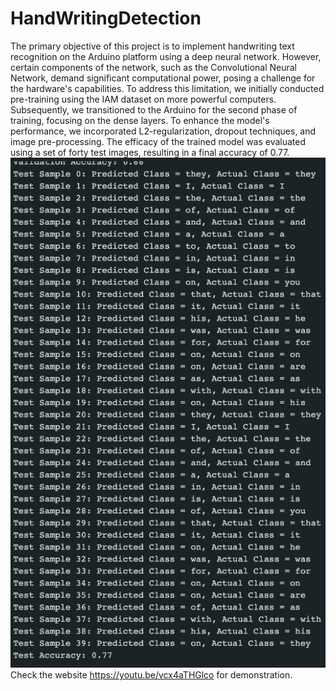 # HandWritingDetection
The primary objective of this project is to implement handwriting text recognition on the Arduino platform using a deep neural network. However, certain components of the network, such as the Convolutional Neural Network, demand significant computational power, posing a challenge for the hardware's capabilities. To address this limitation, we initially conducted pre-training using the IAM dataset on more powerful computers. Subsequently, we transitioned to the Arduino for the second phase of training, focusing on the dense layers. To enhance the model's performance, we incorporated L2-regularization, dropout techniques, and image pre-processing. The efficacy of the trained model was evaluated using a set of forty test images, resulting in a final accuracy of 0.77.
![alt text](https://github.com/batudrsnn/HandWritingDetection/blob/main/test_results.png?raw=true)
Check the website https://youtu.be/vcx4aTHGlco for demonstration.
